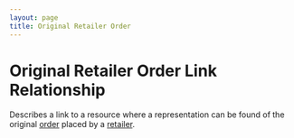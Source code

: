 ```yaml
---
layout: page
title: Original Retailer Order
---
```

# Original Retailer Order Link Relationship

Describes a link to a resource where a representation can be found of the original [order](../concepts/order) placed by a [retailer](../concepts/retailer).

